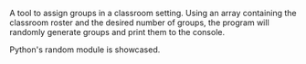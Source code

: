 A tool to assign groups in a classroom setting. 
Using an array containing the classroom roster and 
the desired number of groups, the program will randomly 
generate groups and print them to the console.

Python's random module is showcased.
